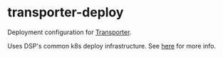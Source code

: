 # transporter-deploy
Deployment configuration for [Transporter](https://github.com/databiosphere/transporter).

Uses DSP's common k8s deploy infrastructure. See [here](https://github.com/broadinstitute/dsp-k8s-deploy) for more info.

